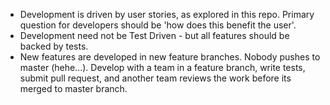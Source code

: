 * Development is driven by user stories, as explored in this repo. Primary question for developers should be 'how does this benefit the user'.
* Development need not be Test Driven - but all features should be backed by tests. 
* New features are developed in new feature branches. Nobody pushes to master (hehe...). Develop with a team in a feature branch, write tests, submit pull request, and another team reviews the work before its merged to master branch.
